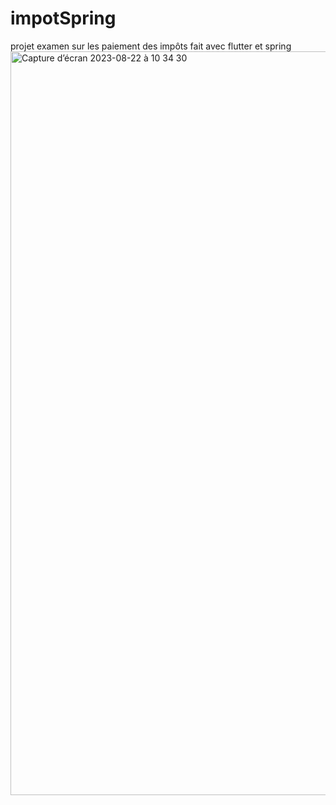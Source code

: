 # impotSpring
projet examen sur les paiement des impôts fait avec flutter et spring
<img width="1190" alt="Capture d’écran 2023-08-22 à 10 34 30" src="https://github.com/yacine2000-hub/impotSpring/assets/97108145/1d157f46-10ac-4fc6-bdc7-066ddf2ffbdf">
